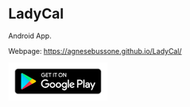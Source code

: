 LadyCal
====================

Android App.

Webpage: https://agnesebussone.github.io/LadyCal/

<a href="https://play.google.com/store/apps/details?id=com.beacat.calendar.ladycal&hl=en"><img src="docs/google-play-badge.png" width="200"></a>
